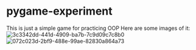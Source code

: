 # pygame-experiment
This is just a simple game for practicing OOP
Here are some images of it:
![3c3342dd-441d-4909-ba7b-7c9d09c7c8b0](https://github.com/gnavadev/pygame-experiment/assets/79074644/cb35f2ae-2022-4faf-9ddd-e5840ecb3edc)
![072c023d-2bf9-488e-99ae-82830a864a73](https://github.com/gnavadev/pygame-experiment/assets/79074644/52ec4775-c4a5-4f00-823b-7814730fcf24)
